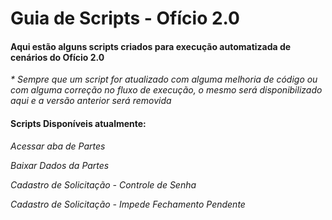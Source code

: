 # Guia de Scripts - Ofício 2.0

#### Aqui estão alguns scripts criados para execução automatizada de cenários do Ofício 2.0
_* Sempre que um script for atualizado com alguma melhoria de código ou com alguma correção no fluxo de execução, o mesmo será disponibilizado aqui e a versão anterior será removida_

#### Scripts Disponíveis atualmente:

*Acessar aba de Partes*

*Baixar Dados da Partes*

*Cadastro de Solicitação - Controle de Senha*

*Cadastro de Solicitação - Impede Fechamento Pendente*
